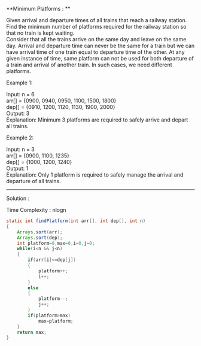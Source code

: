 **Minimum Platforms : ** <br />

Given arrival and departure times of all trains that reach a railway station. Find the minimum number of platforms required for the railway station so that no train is kept waiting.<br />
Consider that all the trains arrive on the same day and leave on the same day. Arrival and departure time can never be the same for a train but we can have arrival time of one train equal to departure time of the other. At any given instance of time, same platform can not be used for both departure of a train and arrival of another train. In such cases, we need different platforms.

Example 1:

Input: n = 6 <br />
arr[] = {0900, 0940, 0950, 1100, 1500, 1800}<br />
dep[] = {0910, 1200, 1120, 1130, 1900, 2000}<br />
Output: 3<br />
Explanation: Minimum 3 platforms are required to safely arrive and depart all trains.

Example 2:

Input: n = 3<br />
arr[] = {0900, 1100, 1235}<br />
dep[] = {1000, 1200, 1240}<br />
Output: 1<br />
Explanation: Only 1 platform is required to safely manage the arrival and departure of all trains. 

---------------------------------------------------------------------------------------------------------------------------------------------------------

Solution :

Time Complexity : nlogn

```java
static int findPlatform(int arr[], int dep[], int n)
{
    Arrays.sort(arr);
    Arrays.sort(dep);
    int platform=0,max=0,i=0,j=0;
    while(i<n && j<n)
    {
        if(arr[i]<=dep[j])
        {
            platform++;
            i++;
        }
        else
        {
            platform--;
            j++;
        }
        if(platform>max)
            max=platform;
    }
    return max;
}
```


